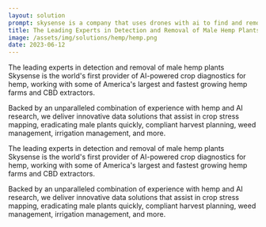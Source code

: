 ```yaml
---
layout: solution
prompt: skysense is a company that uses drones with ai to find and remove male hemp plants. this helps farmers grow quality CBD that extractors want, and increase their CBD % with drone-based AI to avoid pollination, watch plant stress, and ensure compliant harvest timing.
title: The Leading Experts in Detection and Removal of Male Hemp Plants
image: /assets/img/solutions/hemp/hemp.png
date: 2023-06-12
---
```


The leading experts in detection and removal of male hemp plants
Skysense is the world's first provider of AI-powered crop diagnostics for hemp, working with some of America's largest and fastest growing hemp farms and CBD extractors.

Backed by an unparalleled combination of experience with hemp and AI research, we deliver innovative data solutions that assist in crop stress mapping, eradicating male plants quickly, compliant harvest planning, weed management, irrigation management, and more.​

The leading experts in detection and removal of male hemp plants
Skysense is the world's first provider of AI-powered crop diagnostics for hemp, working with some of America's largest and fastest growing hemp farms and CBD extractors.

Backed by an unparalleled combination of experience with hemp and AI research, we deliver innovative data solutions that assist in crop stress mapping, eradicating male plants quickly, compliant harvest planning, weed management, irrigation management, and more.​